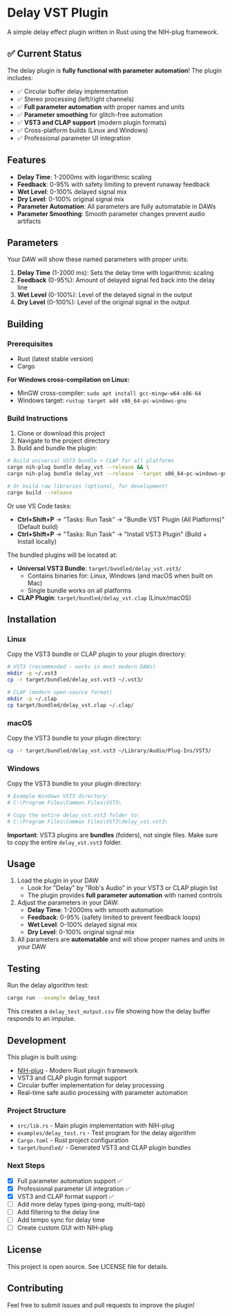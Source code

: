 # Delay VST Plugin

A simple delay effect plugin written in Rust using the NIH-plug framework.

## ✅ Current Status

The delay plugin is **fully functional with parameter automation**! The plugin includes:

- ✅ Circular buffer delay implementation
- ✅ Stereo processing (left/right channels)
- ✅ **Full parameter automation** with proper names and units
- ✅ **Parameter smoothing** for glitch-free automation
- ✅ **VST3 and CLAP support** (modern plugin formats)
- ✅ Cross-platform builds (Linux and Windows)
- ✅ Professional parameter UI integration

## Features

- **Delay Time**: 1-2000ms with logarithmic scaling
- **Feedback**: 0-95% with safety limiting to prevent runaway feedback
- **Wet Level**: 0-100% delayed signal mix
- **Dry Level**: 0-100% original signal mix
- **Parameter Automation**: All parameters are fully automatable in DAWs
- **Parameter Smoothing**: Smooth parameter changes prevent audio artifacts

## Parameters

Your DAW will show these named parameters with proper units:

1. **Delay Time** (1-2000 ms): Sets the delay time with logarithmic scaling
2. **Feedback** (0-95%): Amount of delayed signal fed back into the delay line
3. **Wet Level** (0-100%): Level of the delayed signal in the output
4. **Dry Level** (0-100%): Level of the original signal in the output

## Building

### Prerequisites

- Rust (latest stable version)
- Cargo

**For Windows cross-compilation on Linux:**
- MinGW cross-compiler: `sudo apt install gcc-mingw-w64-x86-64`
- Windows target: `rustup target add x86_64-pc-windows-gnu`

### Build Instructions

1. Clone or download this project
2. Navigate to the project directory
3. Build and bundle the plugin:

```bash
# Build universal VST3 bundle + CLAP for all platforms
cargo nih-plug bundle delay_vst --release && \
cargo nih-plug bundle delay_vst --release --target x86_64-pc-windows-gnu

# Or build raw libraries (optional, for development)
cargo build --release
```

Or use VS Code tasks:
- **Ctrl+Shift+P** → "Tasks: Run Task" → "Bundle VST Plugin (All Platforms)" (Default build)
- **Ctrl+Shift+P** → "Tasks: Run Task" → "Install VST3 Plugin" (Build + Install locally)

The bundled plugins will be located at:
- **Universal VST3 Bundle**: `target/bundled/delay_vst.vst3/` 
  - Contains binaries for: Linux, Windows (and macOS when built on Mac)
  - Single bundle works on all platforms
- **CLAP Plugin**: `target/bundled/delay_vst.clap` (Linux/macOS)

## Installation

### Linux
Copy the VST3 bundle or CLAP plugin to your plugin directory:
```bash
# VST3 (recommended - works in most modern DAWs)
mkdir -p ~/.vst3
cp -r target/bundled/delay_vst.vst3 ~/.vst3/

# CLAP (modern open-source format)
mkdir -p ~/.clap
cp target/bundled/delay_vst.clap ~/.clap/
```

### macOS
Copy the VST3 bundle to your plugin directory:
```bash
cp -r target/bundled/delay_vst.vst3 ~/Library/Audio/Plug-Ins/VST3/
```

### Windows
Copy the VST3 bundle to your plugin directory:
```bash
# Example Windows VST3 directory:
# C:\Program Files\Common Files\VST3\

# Copy the entire delay_vst.vst3 folder to:
# C:\Program Files\Common Files\VST3\delay_vst.vst3\
```

**Important**: VST3 plugins are **bundles** (folders), not single files. Make sure to copy the entire `delay_vst.vst3` folder.

## Usage

1. Load the plugin in your DAW
   - Look for "Delay" by "Rob's Audio" in your VST3 or CLAP plugin list
   - The plugin provides **full parameter automation** with named controls
2. Adjust the parameters in your DAW:
   - **Delay Time**: 1-2000ms with smooth automation
   - **Feedback**: 0-95% (safety limited to prevent feedback loops)
   - **Wet Level**: 0-100% delayed signal mix
   - **Dry Level**: 0-100% original signal mix
3. All parameters are **automatable** and will show proper names and units in your DAW

## Testing

Run the delay algorithm test:
```bash
cargo run --example delay_test
```

This creates a `delay_test_output.csv` file showing how the delay buffer responds to an impulse.

## Development

This plugin is built using:
- [NIH-plug](https://github.com/robbert-vdh/nih-plug) - Modern Rust plugin framework
- VST3 and CLAP plugin format support
- Circular buffer implementation for delay processing
- Real-time safe audio processing with parameter automation

### Project Structure
- `src/lib.rs` - Main plugin implementation with NIH-plug
- `examples/delay_test.rs` - Test program for the delay algorithm  
- `Cargo.toml` - Rust project configuration
- `target/bundled/` - Generated VST3 and CLAP plugin bundles

### Next Steps
- [x] Full parameter automation support ✅
- [x] Professional parameter UI integration ✅  
- [x] VST3 and CLAP format support ✅
- [ ] Add more delay types (ping-pong, multi-tap)
- [ ] Add filtering to the delay line
- [ ] Add tempo sync for delay time
- [ ] Create custom GUI with NIH-plug

## License

This project is open source. See LICENSE file for details.

## Contributing

Feel free to submit issues and pull requests to improve the plugin!
